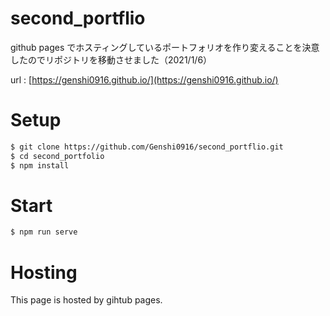 # second_portflio
github pages でホスティングしているポートフォリオを作り変えることを決意したのでリポジトリを移動させました（2021/1/6）

url : [https://genshi0916.github.io/](https://genshi0916.github.io/)
# Setup
 
```bash
$ git clone https://github.com/Genshi0916/second_portflio.git
$ cd second_portfolio
$ npm install
```
 
# Start

```bash
$ npm run serve
```
# Hosting

This page is hosted by gihtub pages.
